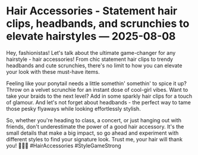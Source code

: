 # Hair Accessories - Statement hair clips, headbands, and scrunchies to elevate hairstyles — 2025-08-08

Hey, fashionistas! Let's talk about the ultimate game-changer for any hairstyle - hair accessories! From chic statement hair clips to trendy headbands and cute scrunchies, there's no limit to how you can elevate your look with these must-have items.

Feeling like your ponytail needs a little somethin' somethin' to spice it up? Throw on a velvet scrunchie for an instant dose of cool-girl vibes. Want to take your braids to the next level? Add in some sparkly hair clips for a touch of glamour. And let's not forget about headbands - the perfect way to tame those pesky flyaways while looking effortlessly stylish.

So, whether you're heading to class, a concert, or just hanging out with friends, don't underestimate the power of a good hair accessory. It's the small details that make a big impact, so go ahead and experiment with different styles to find your signature look. Trust me, your hair will thank you! 🌟💁‍♀️ #HairAccessories #StyleGameStrong